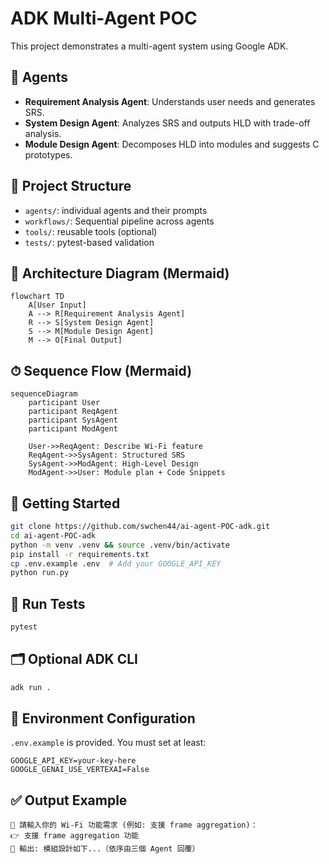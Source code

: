 # ADK Multi-Agent POC

This project demonstrates a multi-agent system using Google ADK.

## 🧩 Agents
- **Requirement Analysis Agent**: Understands user needs and generates SRS.
- **System Design Agent**: Analyzes SRS and outputs HLD with trade-off analysis.
- **Module Design Agent**: Decomposes HLD into modules and suggests C prototypes.

## 📁 Project Structure
- `agents/`: individual agents and their prompts
- `workflows/`: Sequential pipeline across agents
- `tools/`: reusable tools (optional)
- `tests/`: pytest-based validation

## 🧠 Architecture Diagram (Mermaid)
```mermaid
flowchart TD
    A[User Input]
    A --> R[Requirement Analysis Agent]
    R --> S[System Design Agent]
    S --> M[Module Design Agent]
    M --> O[Final Output]
```

## ⏱ Sequence Flow (Mermaid)
```mermaid
sequenceDiagram
    participant User
    participant ReqAgent
    participant SysAgent
    participant ModAgent

    User->>ReqAgent: Describe Wi-Fi feature
    ReqAgent->>SysAgent: Structured SRS
    SysAgent->>ModAgent: High-Level Design
    ModAgent->>User: Module plan + Code Snippets
```

## 🚀 Getting Started
```bash
git clone https://github.com/swchen44/ai-agent-POC-adk.git
cd ai-agent-POC-adk
python -m venv .venv && source .venv/bin/activate
pip install -r requirements.txt
cp .env.example .env  # Add your GOOGLE_API_KEY
python run.py
```

## 🧪 Run Tests
```bash
pytest
```

## 🗂️ Optional ADK CLI
```bash
adk run .
```

## 🔐 Environment Configuration
`.env.example` is provided. You must set at least:
```dotenv
GOOGLE_API_KEY=your-key-here
GOOGLE_GENAI_USE_VERTEXAI=False
```

## ✅ Output Example
```text
🧠 請輸入你的 Wi-Fi 功能需求 (例如: 支援 frame aggregation)：
👉 支援 frame aggregation 功能
🤖 輸出: 模組設計如下...（依序由三個 Agent 回覆）
```
